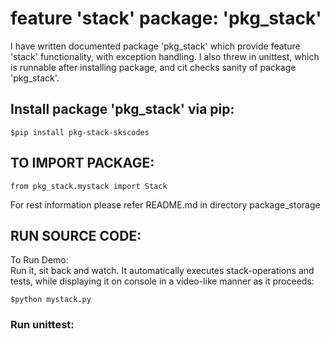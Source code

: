 # feature 'stack' package: 'pkg_stack' #
I have written documented package 'pkg_stack' which provide feature 'stack' functionality, with exception handling. I also threw in unittest, which is runnable after installing package, and cit checks sanity of package 'pkg_stack'.      
     
## Install package 'pkg_stack' via pip: ##         
```
$pip install pkg-stack-skscodes
```     
     
## TO IMPORT PACKAGE:          ##
```
from pkg_stack.mystack import Stack
```       

For rest information please refer README.md in directory package_storage      
     
     
## RUN SOURCE CODE:     ##
To Run Demo:            
Run it, sit back and watch. It automatically executes stack-operations and tests, while displaying it on console in a video-like manner as it proceeds:         
```
$python mystack.py
```           
      
### Run unittest:         ##  
```$python stack_unittest.py
```
   



